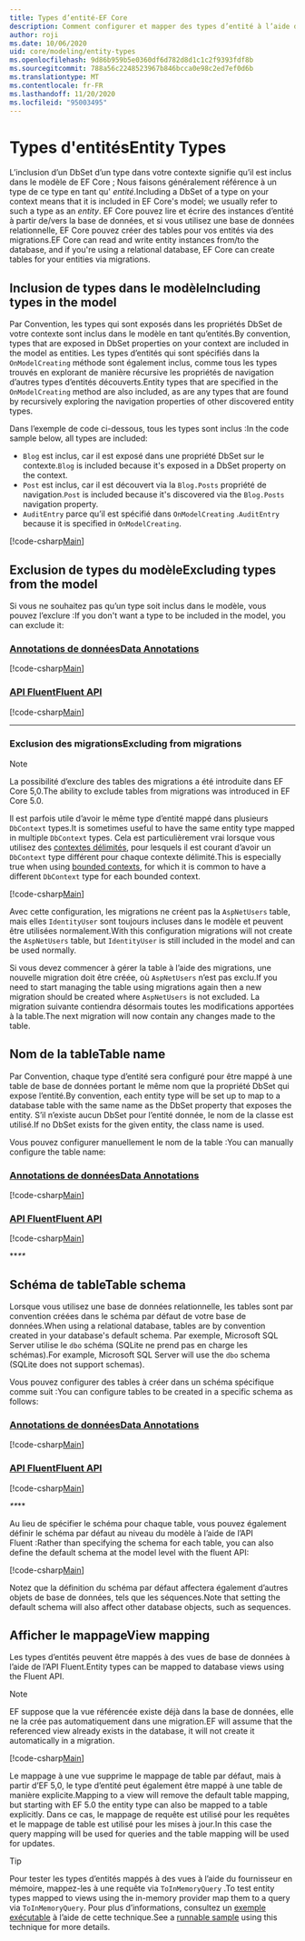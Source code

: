 ```yaml
---
title: Types d’entité-EF Core
description: Comment configurer et mapper des types d’entité à l’aide de Entity Framework Core
author: roji
ms.date: 10/06/2020
uid: core/modeling/entity-types
ms.openlocfilehash: 9d86b959b5e0360df6d782d8d1c1c2f9393fdf8b
ms.sourcegitcommit: 788a56c2248523967b846bcca0e98c2ed7ef0d6b
ms.translationtype: MT
ms.contentlocale: fr-FR
ms.lasthandoff: 11/20/2020
ms.locfileid: "95003495"
---
```

# <a name="entity-types"></a><span data-ttu-id="74891-103">Types d'entités</span><span class="sxs-lookup"><span data-stu-id="74891-103">Entity Types</span></span>

<span data-ttu-id="74891-104">L’inclusion d’un DbSet d’un type dans votre contexte signifie qu’il est inclus dans le modèle de EF Core ; Nous faisons généralement référence à un type de ce type en tant qu' *entité*.</span><span class="sxs-lookup"><span data-stu-id="74891-104">Including a DbSet of a type on your context means that it is included in EF Core's model; we usually refer to such a type as an *entity*.</span></span> <span data-ttu-id="74891-105">EF Core pouvez lire et écrire des instances d’entité à partir de/vers la base de données, et si vous utilisez une base de données relationnelle, EF Core pouvez créer des tables pour vos entités via des migrations.</span><span class="sxs-lookup"><span data-stu-id="74891-105">EF Core can read and write entity instances from/to the database, and if you're using a relational database, EF Core can create tables for your entities via migrations.</span></span>

## <a name="including-types-in-the-model"></a><span data-ttu-id="74891-106">Inclusion de types dans le modèle</span><span class="sxs-lookup"><span data-stu-id="74891-106">Including types in the model</span></span>

<span data-ttu-id="74891-107">Par Convention, les types qui sont exposés dans les propriétés DbSet de votre contexte sont inclus dans le modèle en tant qu’entités.</span><span class="sxs-lookup"><span data-stu-id="74891-107">By convention, types that are exposed in DbSet properties on your context are included in the model as entities.</span></span> <span data-ttu-id="74891-108">Les types d’entités qui sont spécifiés dans la `OnModelCreating` méthode sont également inclus, comme tous les types trouvés en explorant de manière récursive les propriétés de navigation d’autres types d’entités découverts.</span><span class="sxs-lookup"><span data-stu-id="74891-108">Entity types that are specified in the `OnModelCreating` method are also included, as are any types that are found by recursively exploring the navigation properties of other discovered entity types.</span></span>

<span data-ttu-id="74891-109">Dans l’exemple de code ci-dessous, tous les types sont inclus :</span><span class="sxs-lookup"><span data-stu-id="74891-109">In the code sample below, all types are included:</span></span>

* <span data-ttu-id="74891-110">`Blog` est inclus, car il est exposé dans une propriété DbSet sur le contexte.</span><span class="sxs-lookup"><span data-stu-id="74891-110">`Blog` is included because it's exposed in a DbSet property on the context.</span></span>
* <span data-ttu-id="74891-111">`Post` est inclus, car il est découvert via la `Blog.Posts` propriété de navigation.</span><span class="sxs-lookup"><span data-stu-id="74891-111">`Post` is included because it's discovered via the `Blog.Posts` navigation property.</span></span>
* <span data-ttu-id="74891-112">`AuditEntry` parce qu’il est spécifié dans `OnModelCreating` .</span><span class="sxs-lookup"><span data-stu-id="74891-112">`AuditEntry` because it is specified in `OnModelCreating`.</span></span>

[!code-csharp[Main](../../../samples/core/Modeling/Conventions/EntityTypes.cs?name=EntityTypes&highlight=3,7,16)]

## <a name="excluding-types-from-the-model"></a><span data-ttu-id="74891-113">Exclusion de types du modèle</span><span class="sxs-lookup"><span data-stu-id="74891-113">Excluding types from the model</span></span>

<span data-ttu-id="74891-114">Si vous ne souhaitez pas qu’un type soit inclus dans le modèle, vous pouvez l’exclure :</span><span class="sxs-lookup"><span data-stu-id="74891-114">If you don't want a type to be included in the model, you can exclude it:</span></span>

### <a name="data-annotations"></a>[<span data-ttu-id="74891-115">Annotations de données</span><span class="sxs-lookup"><span data-stu-id="74891-115">Data Annotations</span></span>](#tab/data-annotations)

[!code-csharp[Main](../../../samples/core/Modeling/DataAnnotations/IgnoreType.cs?name=IgnoreType&highlight=1)]

### <a name="fluent-api"></a>[<span data-ttu-id="74891-116">API Fluent</span><span class="sxs-lookup"><span data-stu-id="74891-116">Fluent API</span></span>](#tab/fluent-api)

[!code-csharp[Main](../../../samples/core/Modeling/FluentAPI/IgnoreType.cs?name=IgnoreType&highlight=3)]

***

### <a name="excluding-from-migrations"></a><span data-ttu-id="74891-117">Exclusion des migrations</span><span class="sxs-lookup"><span data-stu-id="74891-117">Excluding from migrations</span></span>

> [!NOTE]
> <span data-ttu-id="74891-118">La possibilité d’exclure des tables des migrations a été introduite dans EF Core 5,0.</span><span class="sxs-lookup"><span data-stu-id="74891-118">The ability to exclude tables from migrations was introduced in EF Core 5.0.</span></span>

<span data-ttu-id="74891-119">Il est parfois utile d’avoir le même type d’entité mappé dans plusieurs `DbContext` types.</span><span class="sxs-lookup"><span data-stu-id="74891-119">It is sometimes useful to have the same entity type mapped in multiple `DbContext` types.</span></span> <span data-ttu-id="74891-120">Cela est particulièrement vrai lorsque vous utilisez des [contextes délimités](https://www.martinfowler.com/bliki/BoundedContext.html), pour lesquels il est courant d’avoir un `DbContext` type différent pour chaque contexte délimité.</span><span class="sxs-lookup"><span data-stu-id="74891-120">This is especially true when using [bounded contexts](https://www.martinfowler.com/bliki/BoundedContext.html), for which it is common to have a different `DbContext` type for each bounded context.</span></span>

[!code-csharp[Main](../../../samples/core/Modeling/FluentAPI/TableExcludeFromMigrations.cs?name=TableExcludeFromMigrations&highlight=4)]

<span data-ttu-id="74891-121">Avec cette configuration, les migrations ne créent pas la `AspNetUsers` table, mais elles `IdentityUser` sont toujours incluses dans le modèle et peuvent être utilisées normalement.</span><span class="sxs-lookup"><span data-stu-id="74891-121">With this configuration migrations will not create the `AspNetUsers` table, but `IdentityUser` is still included in the model and can be used normally.</span></span>

<span data-ttu-id="74891-122">Si vous devez commencer à gérer la table à l’aide des migrations, une nouvelle migration doit être créée, où `AspNetUsers` n’est pas exclu.</span><span class="sxs-lookup"><span data-stu-id="74891-122">If you need to start managing the table using migrations again then a new migration should be created where `AspNetUsers` is not excluded.</span></span> <span data-ttu-id="74891-123">La migration suivante contiendra désormais toutes les modifications apportées à la table.</span><span class="sxs-lookup"><span data-stu-id="74891-123">The next migration will now contain any changes made to the table.</span></span>

## <a name="table-name"></a><span data-ttu-id="74891-124">Nom de la table</span><span class="sxs-lookup"><span data-stu-id="74891-124">Table name</span></span>

<span data-ttu-id="74891-125">Par Convention, chaque type d’entité sera configuré pour être mappé à une table de base de données portant le même nom que la propriété DbSet qui expose l’entité.</span><span class="sxs-lookup"><span data-stu-id="74891-125">By convention, each entity type will be set up to map to a database table with the same name as the DbSet property that exposes the entity.</span></span> <span data-ttu-id="74891-126">S’il n’existe aucun DbSet pour l’entité donnée, le nom de la classe est utilisé.</span><span class="sxs-lookup"><span data-stu-id="74891-126">If no DbSet exists for the given entity, the class name is used.</span></span>

<span data-ttu-id="74891-127">Vous pouvez configurer manuellement le nom de la table :</span><span class="sxs-lookup"><span data-stu-id="74891-127">You can manually configure the table name:</span></span>

### <a name="data-annotations"></a>[<span data-ttu-id="74891-128">Annotations de données</span><span class="sxs-lookup"><span data-stu-id="74891-128">Data Annotations</span></span>](#tab/data-annotations)

[!code-csharp[Main](../../../samples/core/Modeling/DataAnnotations/TableName.cs?Name=TableName&highlight=1)]

### <a name="fluent-api"></a>[<span data-ttu-id="74891-129">API Fluent</span><span class="sxs-lookup"><span data-stu-id="74891-129">Fluent API</span></span>](#tab/fluent-api)

[!code-csharp[Main](../../../samples/core/Modeling/FluentAPI/TableName.cs?Name=TableName&highlight=3-4)]

<span data-ttu-id="74891-130">\*\*_</span><span class="sxs-lookup"><span data-stu-id="74891-130">\*\*_</span></span>

## <a name="table-schema"></a><span data-ttu-id="74891-131">Schéma de table</span><span class="sxs-lookup"><span data-stu-id="74891-131">Table schema</span></span>

<span data-ttu-id="74891-132">Lorsque vous utilisez une base de données relationnelle, les tables sont par convention créées dans le schéma par défaut de votre base de données.</span><span class="sxs-lookup"><span data-stu-id="74891-132">When using a relational database, tables are by convention created in your database's default schema.</span></span> <span data-ttu-id="74891-133">Par exemple, Microsoft SQL Server utilise le `dbo` schéma (SQLite ne prend pas en charge les schémas).</span><span class="sxs-lookup"><span data-stu-id="74891-133">For example, Microsoft SQL Server will use the `dbo` schema (SQLite does not support schemas).</span></span>

<span data-ttu-id="74891-134">Vous pouvez configurer des tables à créer dans un schéma spécifique comme suit :</span><span class="sxs-lookup"><span data-stu-id="74891-134">You can configure tables to be created in a specific schema as follows:</span></span>

### <a name="data-annotations"></a>[<span data-ttu-id="74891-135">Annotations de données</span><span class="sxs-lookup"><span data-stu-id="74891-135">Data Annotations</span></span>](#tab/data-annotations)

[!code-csharp[Main](../../../samples/core/Modeling/DataAnnotations/TableNameAndSchema.cs?name=TableNameAndSchema&highlight=1)]

### <a name="fluent-api"></a>[<span data-ttu-id="74891-136">API Fluent</span><span class="sxs-lookup"><span data-stu-id="74891-136">Fluent API</span></span>](#tab/fluent-api)

[!code-csharp[Main](../../../samples/core/Modeling/FluentAPI/TableNameAndSchema.cs?name=TableNameAndSchema&highlight=3-4)]

<span data-ttu-id="74891-137">_\*\*</span><span class="sxs-lookup"><span data-stu-id="74891-137">_\*\*</span></span>

<span data-ttu-id="74891-138">Au lieu de spécifier le schéma pour chaque table, vous pouvez également définir le schéma par défaut au niveau du modèle à l’aide de l’API Fluent :</span><span class="sxs-lookup"><span data-stu-id="74891-138">Rather than specifying the schema for each table, you can also define the default schema at the model level with the fluent API:</span></span>

[!code-csharp[Main](../../../samples/core/Modeling/FluentAPI/DefaultSchema.cs?name=DefaultSchema&highlight=3)]

<span data-ttu-id="74891-139">Notez que la définition du schéma par défaut affectera également d’autres objets de base de données, tels que les séquences.</span><span class="sxs-lookup"><span data-stu-id="74891-139">Note that setting the default schema will also affect other database objects, such as sequences.</span></span>

## <a name="view-mapping"></a><span data-ttu-id="74891-140">Afficher le mappage</span><span class="sxs-lookup"><span data-stu-id="74891-140">View mapping</span></span>

<span data-ttu-id="74891-141">Les types d’entités peuvent être mappés à des vues de base de données à l’aide de l’API Fluent.</span><span class="sxs-lookup"><span data-stu-id="74891-141">Entity types can be mapped to database views using the Fluent API.</span></span>

> [!Note]
> <span data-ttu-id="74891-142">EF suppose que la vue référencée existe déjà dans la base de données, elle ne la crée pas automatiquement dans une migration.</span><span class="sxs-lookup"><span data-stu-id="74891-142">EF will assume that the referenced view already exists in the database, it will not create it automatically in a migration.</span></span>

[!code-csharp[Main](../../../samples/core/Modeling/FluentAPI/ViewNameAndSchema.cs?name=ViewNameAndSchema&highlight=1)]

 <span data-ttu-id="74891-143">Le mappage à une vue supprime le mappage de table par défaut, mais à partir d’EF 5,0, le type d’entité peut également être mappé à une table de manière explicite.</span><span class="sxs-lookup"><span data-stu-id="74891-143">Mapping to a view will remove the default table mapping, but starting with EF 5.0 the entity type can also be mapped to a table explicitly.</span></span> <span data-ttu-id="74891-144">Dans ce cas, le mappage de requête est utilisé pour les requêtes et le mappage de table est utilisé pour les mises à jour.</span><span class="sxs-lookup"><span data-stu-id="74891-144">In this case the query mapping will be used for queries and the table mapping will be used for updates.</span></span>

> [!TIP]
> <span data-ttu-id="74891-145">Pour tester les types d’entités mappés à des vues à l’aide du fournisseur en mémoire, mappez-les à une requête via `ToInMemoryQuery` .</span><span class="sxs-lookup"><span data-stu-id="74891-145">To test entity types mapped to views using the in-memory provider map them to a query via `ToInMemoryQuery`.</span></span> <span data-ttu-id="74891-146">Pour plus d’informations, consultez un [exemple exécutable](https://github.com/dotnet/EntityFramework.Docs/tree/master/samples/core/Miscellaneous/Testing/ItemsWebApi/) à l’aide de cette technique.</span><span class="sxs-lookup"><span data-stu-id="74891-146">See a [runnable sample](https://github.com/dotnet/EntityFramework.Docs/tree/master/samples/core/Miscellaneous/Testing/ItemsWebApi/) using this technique for more details.</span></span>
